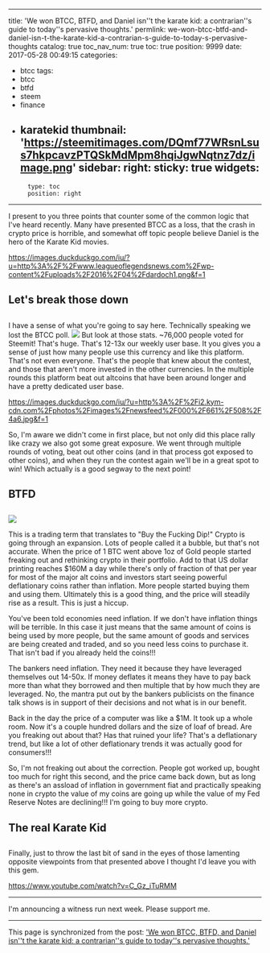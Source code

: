 
---
title: 'We won BTCC, BTFD, and Daniel isn''t the karate kid: a contrarian''s guide to today''s pervasive thoughts.'
permlink: we-won-btcc-btfd-and-daniel-isn-t-the-karate-kid-a-contrarian-s-guide-to-today-s-pervasive-thoughts
catalog: true
toc_nav_num: true
toc: true
position: 9999
date: 2017-05-28 00:49:15
categories:
- btcc
tags:
- btcc
- btfd
- steem
- finance
- karatekid
thumbnail: 'https://steemitimages.com/DQmf77WRsnLsus7hkpcavzPTQSkMdMpm8hqiJgwNqtnz7dz/image.png'
sidebar:
    right:
        sticky: true
widgets:
    -
        type: toc
        position: right
---


I present to you three points that counter some of the common logic that I've heard recently.  Many have presented BTCC as a loss, that the crash in crypto price is horrible, and somewhat off topic people believe Daniel is the hero of the Karate Kid movies.

https://images.duckduckgo.com/iu/?u=http%3A%2F%2Fwww.leagueoflegendsnews.com%2Fwp-content%2Fuploads%2F2016%2F04%2Fdardoch1.png&f=1

## Let's break those down <h2>


I have a sense of what you're going to say here.  Technically speaking we lost the BTCC poll.
![](https://steemitimages.com/DQmf77WRsnLsus7hkpcavzPTQSkMdMpm8hqiJgwNqtnz7dz/image.png)
But look at those stats.  ~76,000 people voted for Steemit!  That's huge.  That's 12-13x our weekly user base.  It you gives you a sense of just how many people use this currency and like this platform.  That's not even everyone.  That's the people that knew about the contest, and those that aren't more invested in the other currencies.  In the multiple rounds this platform beat out altcoins that have been around longer and have a pretty dedicated user base.

https://images.duckduckgo.com/iu/?u=http%3A%2F%2Fi2.kym-cdn.com%2Fphotos%2Fimages%2Fnewsfeed%2F000%2F661%2F508%2F4a6.jpg&f=1

So, I'm aware we didn't come in first place, but not only did this place rally like crazy we also got some great exposure.  We went through multiple rounds of voting, beat out other coins (and in that process got exposed to other coins), and when they run the contest again we'll be in a great spot to win!  Which actually is a good segway to the next point!

## BTFD <h2>

![](https://si.wsj.net/public/resources/images/ON-BI814_CrashA_G_20150226175646.jpg)

This is a trading term that translates to "Buy the Fucking Dip!"  Crypto is going through an expansion.  Lots of people called it a bubble, but that's not accurate.  When the price of 1 BTC went above 1oz of Gold people started freaking out and rethinking crypto in their portfolio.  Add to that US dollar printing reaches $160M a day while there's only of fraction of that per year for most of the major alt coins and investors start seeing powerful deflationary coins rather than inflation.  More people started buying them and using them.  Ultimately this is a good thing, and the price will steadily rise as a result.  This is just a hiccup.

You've been told economies need inflation.  If we don't have inflation things will be terrible.  In this case it just means that the same amount of coins is being used by more people, but the same amount of goods and services are being created and traded, and so you need less coins to purchase it.  That isn't bad if you already held the coins!!!

The bankers need inflation.  They need it because they have leveraged themselves out 14-50x.  If money deflates it means they have to pay back more than what they borrowed and then multiple that by how much they are leveraged.  No, the mantra put out by the bankers publicists on the finance talk shows is in support of their decisions and not what is in our benefit.

Back in the day the price of a computer was like a $1M.  It took up a whole room.  Now it's a couple hundred dollars and the size of loaf of bread.  Are you freaking out about that?  Has that ruined your life?  That's a deflationary trend, but like a lot of other deflationary trends it was actually good for consumers!!!

So, I'm not freaking out about the correction.  People got worked up, bought too much for right this second, and the price came back down, but as long as there's an assload of inflation in government fiat and practically speaking none in crypto the value of my coins are going up while the value of my Fed Reserve Notes are declining!!!  I'm going to buy more crypto.

## The real Karate Kid <h2>
Finally, just to throw the last bit of sand in the eyes of those lamenting opposite viewpoints from that presented above I thought I'd leave you with this gem.

https://www.youtube.com/watch?v=C_Gz_iTuRMM

---
I'm announcing a witness run next week.  Please support me.

- - -

This page is synchronized from the post: ['We won BTCC, BTFD, and Daniel isn''t the karate kid: a contrarian''s guide to today''s pervasive thoughts.'](https://steemit.com/@aggroed/we-won-btcc-btfd-and-daniel-isn-t-the-karate-kid-a-contrarian-s-guide-to-today-s-pervasive-thoughts)
